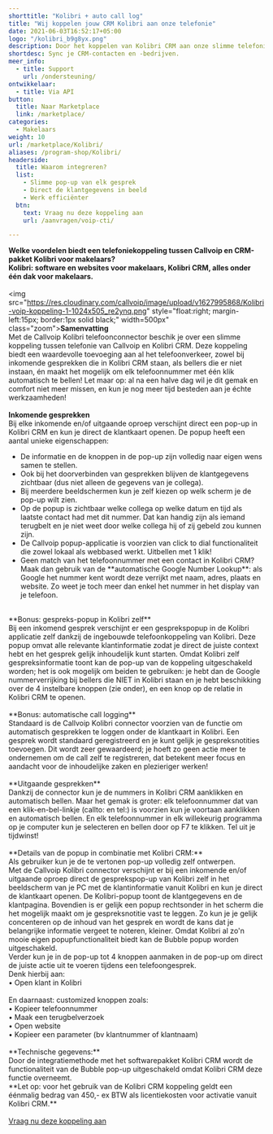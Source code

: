```yaml
---
shorttitle: "Kolibri + auto call log"
title: "Wij koppelen jouw CRM Kolibri aan onze telefonie"
date: 2021-06-03T16:52:17+05:00
logo: "/kolibri_b9g8yx.png"
description: Door het koppelen van Kolibri CRM aan onze slimme telefonie werk je een stuk efficienter.
shortdesc: Sync je CRM-contacten en -bedrijven.
meer_info:
  - title: Support
    url: /ondersteuning/
ontwikkelaar:
  - title: Via API
button:
  title: Naar Marketplace
  link: /marketplace/
categories:
  - Makelaars
weight: 10
url: /marketplace/Kolibri/
aliases: /program-shop/Kolibri/
headerside:
  title: Waarom integreren?
  list:
    - Slimme pop-up van elk gesprek
    - Direct de klantgegevens in beeld
    - Werk efficiënter
  btn:
    text: Vraag nu deze koppeling aan
    url: /aanvragen/voip-cti/

---
```


**Welke voordelen biedt een telefoniekoppeling tussen Callvoip en CRM-pakket Kolibri voor makelaars?<br>
Kolibri: software en websites voor makelaars, Kolibri CRM, alles onder één dak voor makelaars.**<br>
<br>
<img src="https://res.cloudinary.com/callvoip/image/upload/v1627995868/Kolibri-voip-koppeling-1-1024x505_re2ynq.png" style="float:right; margin-left:15px; border:1px solid black;" width=500px" class="zoom">**Samenvatting**<br>
Met de Callvoip Kolibri telefoonconnector beschik je over een slimme koppeling tussen telefonie van Callvoip en Kolibri CRM. Deze koppeling biedt een waardevolle toevoeging aan al het telefoonverkeer, zowel bij inkomende gesprekken die in Kolibri CRM staan, als bellers die er niet instaan, én maakt het mogelijk om elk telefoonnummer met één klik automatisch te bellen! Let maar op: al na een halve dag wil je dit gemak en comfort niet meer missen, en kun je nog meer tijd besteden aan je échte werkzaamheden!<br>
<br>
**Inkomende gesprekken**<br>
Bij elke inkomende en/of uitgaande oproep verschijnt direct een pop-up in Kolibri CRM en kun je direct de klantkaart openen. De popup heeft een aantal unieke eigenschappen: <br>
<div class="usp-list">
<ul>
<li>De informatie en de knoppen in de pop-up zijn volledig naar eigen wens samen te stellen.</li>
<li>Ook bij het doorverbinden van gesprekken blijven de klantgegevens zichtbaar (dus niet alleen de gegevens van je collega).</li>
<li>Bij meerdere beeldschermen kun je zelf kiezen op welk scherm je de pop-up wilt zien.</li>
<li>Op de popup is zichtbaar welke collega op welke datum en tijd als laatste contact had met dit nummer. Dat kan handig zijn als iemand terugbelt en je niet weet door welke collega hij of zij gebeld zou kunnen zijn.</li>
<li>De Callvoip popup-applicatie is voorzien van click to dial functionaliteit die zowel lokaal als webbased werkt. Uitbellen met 1 klik!</li>
<li>Geen match van het telefoonnummer met een contact in Kolibri CRM? Maak dan gebruik van de **automatische Google Number Lookup**: als Google het nummer kent wordt deze verrijkt met naam, adres, plaats en website. Zo weet je toch meer dan enkel het nummer in het display van je telefoon.</li>
</ul>
</div>
<br>
**Bonus: gespreks-popup in Kolibri zelf**<br>
Bij een inkomend gesprek verschijnt er een gesprekspopup in de Kolibri applicatie zelf dankzij de ingebouwde telefoonkoppeling van Kolibri. Deze popup omvat alle relevante klantinformatie zodat je direct de juiste context hebt en het gesprek gelijk inhoudelijk kunt starten. Omdat Kolibri zelf gespreksinformatie toont kan de pop-up van de koppeling uitgeschakeld worden; het is ook mogelijk om  beiden te gebruiken: je hebt dan de Google nummerverrijking bij bellers die NIET in Kolibri staan en je hebt beschikking over de 4 instelbare knoppen (zie onder), en een knop op de relatie in Kolibri CRM te openen. <br>
<br>
**Bonus: automatische call logging**<br>
Standaard is de Callvoip Kolibri connector voorzien van de functie om automatisch gesprekken te loggen onder de klantkaart in Kolibri. Een gesprek wordt standaard geregistreerd en je kunt gelijk je gespreksnotities toevoegen. Dit wordt zeer gewaardeerd; je hoeft zo geen actie meer te ondernemen om de call zelf te registreren, dat betekent meer focus en aandacht voor de inhoudelijke zaken en plezieriger werken!<br>
<br>
**Uitgaande gesprekken**<br>
Dankzij de connector kun je de nummers in Kolibri CRM aanklikken en automatisch bellen. Maar het gemak is groter: elk telefoonnummer dat van een klik-en-bel-linkje (callto: en tel:) is voorzien kun je voortaan aanklikken en automatisch bellen. En elk telefoonnummer in elk willekeurig programma op je computer kun je selecteren en bellen door op F7 te klikken. Tel uit je tijdwinst! <br>
<br>
**Details van de popup in combinatie met Kolibri CRM:**<br>
Als gebruiker kun je de te vertonen pop-up volledig zelf ontwerpen. <br>  
Met de Callvoip Kolibri connector verschijnt er bij een inkomende en/of uitgaande oproep direct de gesprekspop-up van Kolibri zelf in het beeldscherm van je PC met de klantinformatie vanuit Kolibri en kun je direct de klantkaart openen. De Kolibri-popup toont de klantgegevens en de klantpagina. Bovendien is er gelijk een popup rechtsonder in het scherm die het mogelijk maakt om je gespreksnotitie vast te leggen. Zo kun je je gelijk concenteren op de inhoud van het gesprek en wordt de kans dat je belangrijke informatie vergeet te noteren, kleiner. Omdat Kolibri al zo'n mooie eigen popupfunctionaliteit biedt kan de Bubble popup worden uitgeschakeld. 
<br>
Verder kun je in de pop-up tot 4 knoppen aanmaken in de pop-up om direct de juiste actie uit te voeren tijdens een telefoongesprek. <br>
Denk hierbij aan:<br>
• Open klant in Kolibri<br>
<br>
En daarnaast: customized knoppen zoals: <br>
• Kopieer telefoonnummer<br>
• Maak een terugbelverzoek<br>
• Open website <br>
• Kopieer een parameter (bv klantnummer of klantnaam) <br>
<br>
**Technische gegevens:**<br>
Door de integratiemethode met het softwarepakket Kolibri CRM wordt de functionaliteit van de Bubble pop-up uitgeschakeld omdat Kolibri CRM deze functie overneemt.<br>
**Let op: voor het gebruik van de Kolibri CRM koppeling geldt een éénmalig bedrag van 450,- ex BTW als licentiekosten voor activatie vanuit Kolibri CRM.** <br>
<br>
<a href="/aanvragen/voip-cti/" class="button">Vraag nu deze koppeling aan</a>
